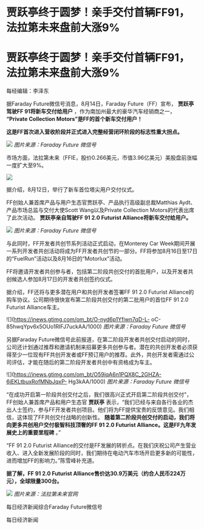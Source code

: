 # 贾跃亭终于圆梦！亲手交付首辆FF91，法拉第未来盘前大涨9%

# 贾跃亭终于圆梦！亲手交付首辆FF91，法拉第未来盘前大涨9%

每经编辑：李泽东

据Faraday Future微信号消息，8月14日，Faraday Future（FF）宣布， **贾跃亭驾驶FF 91将新车交付给用户**
，作为南加州最大的豪华汽车经销商之一， **“Private Collection Motors”是FF的首个新车交付用户！**

**这是FF首次进入营收阶段并正式进入完整经营闭环阶段的标志性重大拐点。**

![](https://inews.gtimg.com/om_bt/OKsCpxqmaaIBprqZE3DA0D1LEMRs_xGwlajZawObeOfFwAA/1000)
_图片来源：Faraday Future 微信号_

市场方面，法拉第未来（FFIE，股价0.266美元，市值3.96亿美元）美股盘前涨幅一度扩大至9%。

![](https://inews.gtimg.com/om_bt/OLPyaC70BaX2-IN9_L16S7Vlv_S_OiWfdE4U8n1ML_GnkAA/1000)

据介绍，8月12日，举行了新车首位塔尖用户交付仪式。

FF创始人兼首席产品与用户生态官贾跃亭、产品执行高级副总裁Matthias Aydt、产品市场总监与交付大使Scott Wang以及Private
Collection Motors的代表出席了此次活动。 **贾跃亭亲自驾驶FF 91 2.0 Futurist Alliance将新车交付给用户。**

![](https://inews.gtimg.com/om_bt/OIyCZ6HarpMZJ6P4Yv1u1cHWdUKlPFoYFbWPdqBqe7oSoAA/1000)
_图片来源：Faraday Future 微信号_

与此同时，FF开发者共创节系列活动正式启动，在Monterey Car
Week期间开展一系列开发者共创活动将成为FF开发者共创节的一部分。FF将参加8月16日至17日的“FuelRun”活动以及8月16日的“Motorlux”活动。

FF将邀请开发者共创参与者，包括第二阶段共创交付的首批用户，以及开发者共创候选人参加8月17日的开发者共创签约仪式。

据介绍，FF还将与更多潜在用户和共创开发者签署FF 91 2.0 Futurist
Alliance的购车协议。公司期待很快宣布第二阶段共创交付的第二批用户的首位FF 91 2.0 Futurist Alliance车主。

![](https://inews.gtimg.com/om_bt/O-nyd6p1Yfiwn7qD-L-
oC-85hwqYpv6x5OUo1RIFJ7uckAA/1000) _图片来源：Faraday Future 微信号_

另据Faraday
Future微信号此前报道，在第二阶段开发者共创交付启动的同时，公司还计划通过推荐和邀请机制来招募更多共创参与者。潜在的共创开发者必须获得至少一位现有FF共创开发者或FF预订用户的推荐。此外，共创开发者需通过公司评估，才能在随后的第二阶段开发者共创中有资格成为车主。

![](https://inews.gtimg.com/om_bt/O59iqA6n1PQX8C_2GHZA-6jEKLtbuxRofMNbJqxP-
Hg3kAA/1000) _图片来源：Faraday Future 微信号_

“在成功开启第一阶段共创交付之后，我们很高兴正式开启第二阶段共创交付"，FF创始人兼首席产品和用户生态官 **贾跃亭**
表示，“我们已经与来自各行各业的杰出人士签约，参与FF开发者共创项目。他们将为FF提供宝贵的反馈意见。我们相信，这体现了FF共创交付战略的创新性。
**随着第二阶段共创交付的启动，我们将向更多共创用户交付极智科技顶奢的FF 91 2.0 Futurist
Alliance。这是FF九年发展史上的重要里程碑** 。”

“FF 91 2.0 Futurist
Alliance的交付是FF发展的转折点。在我们庆祝公司产生营业收入、进入全新发展阶段的同时，我们期待在电动汽车市场开启更多新的可能性，进而增加FF的影响力。”陈雪峰补充道。

**据了解，FF 91 2.0 Futurist Alliance售价达30.9万美元（约合人民币224万元），全球限量300台。**

![](https://inews.gtimg.com/om_bt/OlAkRk7b2moat4XJCLEnlQt719nGCt8PWKQK1BGva0PrwAA/1000)
_图片来源：法拉第未来官网_

每日经济新闻综合Faraday Future微信号

每日经济新闻

